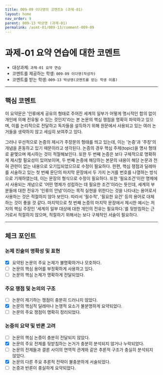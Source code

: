 ```yaml
---
title: 009-09 이다영의 코멘트b (과제-01) 
layout: home
nav_order: 9
parent: 009-13 박상영 (과제-01)
permalink: /asmt-01/009-13/comment-009-09
---
```


# 과제-01 요약 연습에 대한 코멘트

- 대상과제: `과제-01 요약 연습`
- 코멘트를 제공하는 학생: `009-09 이다영(작성자)` 
- 코멘트를 받는 학생: `009-13 박상영(코멘트를 받는 학생 이름)` 

---

## 핵심 코멘트

이 요약문은 '인류에게 공유의 형태로 주어진 세계의 일부가 어떻게 명시적인 합의 없이 개인에 의해 전유될 수 있는 것인지'라는 본 논문의 핵심 쟁점을 명확히 파악하고 있으며, 이를 논리적으로 전달하고 독자들을 설득하기 위해 원문에서 사용되고 있는 여러 논거들을 생략하지 않고 세심히 보여주고 있다.

그러나 우선적으로 논증의 제시가 주장문의 형태를 띄고 있는데, 이는 '논증'과 '주장'의 개념을 혼동하고 있기 때문이라고 생각된다. 논증의 경우 핵심 주제(topic)을 명사 형태로 끝맺으며 제시하는 것이 적절해보인다. 또한 두 번째 논증은 보다 구체적으로 명확하게 제시할 필요성이 있어보이며, 두 번째 논증에 해당하는 본문의 내용이 해당 논문과 전혀 관련이 없는 내용으로 오기입되었으므로 수정이 필요하다. 한편, 핵심 쟁점과 딜레마를 서술하고 있는 첫 번째 문단의 마지막 문장에서 두 가지 논거를 번호를 나열하는 방식으로 기재하였는데, 이는 문장의 형식으로 수정이 필요하다. 또한 '필요조건'이란 명제에서 사용되는 개념으로 '어떤 명제가 성립하는 데 필요한 조건'이라는 뜻인데, 세계의 부분들에 대한 전유가 '인류의 안녕'이라는 목적 실현을 위한다는 것을 나타내는 용어로서 사용하는 것은 적절하지 않아 보인다. 따라서 '필수적', '필요한 요건' 등의 용어로 대체하는 것이 좋을 것 같다. 마지막으로 첫 번째 논증의 마지막 문장에서 제시한 예시는 저자의 핵심 주장인 '세계의 일부 대상에 대한 개인의 전유는 필요하다.'를 뒷받침하는 근거로서 적절하지 않으며, 적절하기 위해서는 보다 구체적인 서술이 필요하다. 

---

## 체크 포인트

### 논제 진술의 명확성 및 표현  
- [x] 요약된 논문의 주요 논제가 불명확하거나 모호하다.  
- [ ] 논문의 핵심 용어를 부정확하게 사용하고 있다.  
- [ ] 논문의 핵심 논제가 명확하게 전달되었다.  

### 주요 쟁점 및 논의의 구조  
- [ ] 논문이 제기하는 쟁점이 충분히 드러나지 않았다.  
- [x] 논문의 핵심적 딜레마나 논쟁적 요소가 불분명하게 요약되었다.  
- [ ] 논문의 주요 쟁점이 명확히 정리되었다.  

### 논증의 요약 및 반론 고려  
- [ ] 논문의 핵심 논증이 충분히 전달되지 않았다.  
- [x] 논문의 주요 전제를 뒷받침하는 논거가 충분히 분석되지 않거나 누락되었다.  
- [ ] 논문의 전제들과 결론 사이의 연역적 관계와 같은 추론적 구조가 충실히 분석되지 않았다.  
- [x] 논문의 다른 주요 추론적 전략이 불충분하게 서술되었다.
- [ ] 논증과 반론이 충실하게 요약되었다. 